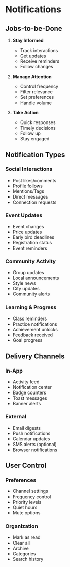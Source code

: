 # Notifications

## Jobs-to-be-Done

1. **Stay Informed**

   - Track interactions
   - Get updates
   - Receive reminders
   - Follow changes

2. **Manage Attention**

   - Control frequency
   - Filter relevance
   - Set preferences
   - Handle volume

3. **Take Action**
   - Quick responses
   - Timely decisions
   - Follow up
   - Stay engaged

## Notification Types

### Social Interactions

- Post likes/comments
- Profile follows
- Mentions/Tags
- Direct messages
- Connection requests

### Event Updates

- Event changes
- Price updates
- Early bird deadlines
- Registration status
- Event reminders

### Community Activity

- Group updates
- Local announcements
- Style news
- City updates
- Community alerts

### Learning & Progress

- Class reminders
- Practice notifications
- Achievement unlocks
- Feedback received
- Goal progress

## Delivery Channels

### In-App

- Activity feed
- Notification center
- Badge counters
- Toast messages
- Banner alerts

### External

- Email digests
- Push notifications
- Calendar updates
- SMS alerts (optional)
- Browser notifications

## User Control

### Preferences

- Channel settings
- Frequency control
- Priority levels
- Quiet hours
- Mute options

### Organization

- Mark as read
- Clear all
- Archive
- Categories
- Search history
